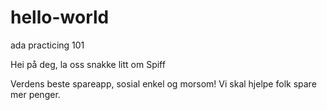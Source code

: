 # hello-world
ada practicing 101

Hei på deg, la oss snakke litt om Spiff

Verdens beste spareapp, sosial enkel og morsom! Vi skal hjelpe folk spare mer penger.

